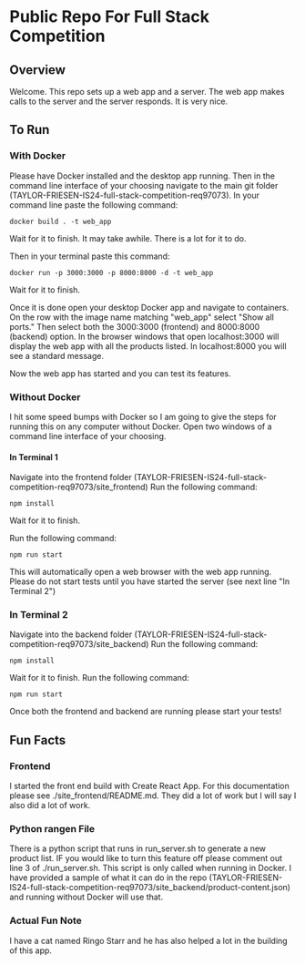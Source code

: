 # Public Repo For Full Stack Competition

## Overview

Welcome. This repo sets up a web app and a server. The web app makes calls to the server and the server responds. It is very nice. 

## To Run

### With Docker
Please have Docker installed and the desktop app running. 
Then in the command line interface of your choosing navigate to the main git folder (TAYLOR-FRIESEN-IS24-full-stack-competition-req97073).
In your command line paste the following command: 

```docker build . -t web_app```

Wait for it to finish. It may take awhile. There is a lot for it to do. 

Then in your terminal paste this command:

```docker run -p 3000:3000 -p 8000:8000 -d -t web_app```

Wait for it to finish. 

Once it is done open your desktop Docker app and navigate to containers. 
On the row with the image name matching "web_app" select "Show all ports." 
Then select both the 3000:3000 (frontend) and 8000:8000 (backend) option. 
In the browser windows that open localhost:3000 will display the web app with all the products listed. In localhost:8000 you will see a standard message. 

Now the web app has started and you can test its features. 

### Without Docker
I hit some speed bumps with Docker so I am going to give the steps for running this on any computer without Docker. 
Open two windows of a command line interface of your choosing. 

#### In Terminal 1
Navigate into the frontend folder (TAYLOR-FRIESEN-IS24-full-stack-competition-req97073/site_frontend)
Run the following command: 

```npm install```

Wait for it to finish. 

Run the following command:

```npm run start```

This will automatically open a web browser with the web app running. Please do not start tests until you have started the server (see next line "In Terminal 2")

### In Terminal 2
Navigate into the backend folder (TAYLOR-FRIESEN-IS24-full-stack-competition-req97073/site_backend)
Run the following command: 

```npm install```

Wait for it to finish. 
Run the following command:

```npm run start```

Once both the frontend and backend are running please start your tests! 


## Fun Facts

### Frontend
I started the front end build with Create React App. For this documentation please see ./site_frontend/README.md. They did a lot of work but I will say I also did a lot of work. 

### Python rangen File
There is a python script that runs in run_server.sh to generate a new product list. IF you would like to turn this feature off please comment out line 3 of ./run_server.sh.
This script is only called when running in Docker. I have provided a sample of what it can do in the repo (TAYLOR-FRIESEN-IS24-full-stack-competition-req97073/site_backend/product-content.json) and running without Docker will use that. 

### Actual Fun Note
I have a cat named Ringo Starr and he has also helped a lot in the building of this app. 
